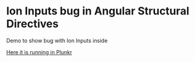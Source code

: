 # Ion Inputs bug in Angular Structural Directives
Demo to show bug with Ion Inputs inside 

[Here it is running in Plunkr](http://run.plnkr.co/ODWzLmYLCkNiw3ES/)
